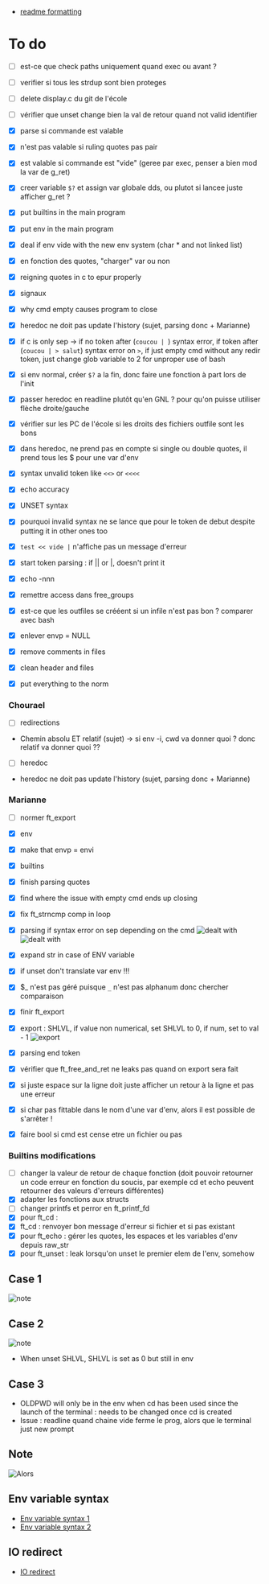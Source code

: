 * [readme formatting](https://docs.github.com/en/get-started/writing-on-github/getting-started-with-writing-and-formatting-on-github/basic-writing-and-formatting-syntax)

# To do

* [ ] est-ce que check paths uniquement quand exec ou avant ?
* [ ] verifier si tous les strdup sont bien proteges
* [ ] delete display.c du git de l'école
* [ ] vérifier que unset change bien la val de retour quand not valid identifier

* [x] parse si commande est valable
* [x] n'est pas valable si ruling quotes pas pair
* [x] est valable si commande est "vide" (geree par exec, penser a bien mod la var de g_ret)
* [x] creer variable ```$?``` et assign var globale dds, ou plutot si lancee juste afficher g_ret ?
* [x] put builtins in the main program
* [x] put env in the main program
* [x] deal if env vide with the new env system (char * and not linked list)
* [x] en fonction des quotes, "charger" var ou non
* [x] reigning quotes in c to epur properly
* [x] signaux
* [x] why cmd empty causes program to close
* [x] heredoc ne doit pas update l'history (sujet, parsing donc + Marianne)
* [x] if c is only sep -> if no token after (```coucou | ```) syntax error, if token after (```coucou | > salut```) syntax error on ```>```, if just empty cmd without any redir token, just change glob variable to 2 for unproper use of bash
* [x] si env normal, créer `$?` a la fin, donc faire une fonction à part lors de l'init
* [x] passer heredoc en readline plutôt qu'en GNL ? pour qu'on puisse utiliser flèche droite/gauche
* [x] vérifier sur les PC de l'école si les droits des fichiers outfile sont les bons
* [x] dans heredoc, ne prend pas en compte si single ou double quotes, il prend tous les $ pour une var d'env
* [x] syntax unvalid token like `<<>` or `<<<<`
* [x] echo accuracy
* [x] UNSET syntax
* [x] pourquoi invalid syntax ne se lance que pour le token de debut despite putting it in other ones too
* [x] `test << vide |` n'affiche pas un message d'erreur
* [x] start token parsing : if || or |, doesn't print it
* [x] echo -nnn
* [x] remettre access dans free_groups
* [x] est-ce que les outfiles se crééent si un infile n'est pas bon ? comparer avec bash
* [x] enlever envp = NULL
* [x] remove comments in files
* [x] clean header and files
* [x] put everything to the norm

### Chourael
* [ ] redirections
* Chemin absolu ET relatif (sujet) -> si env -i, cwd va donner quoi ? donc relatif va donner quoi ??
* [ ] heredoc
* heredoc ne doit pas update l'history (sujet, parsing donc + Marianne)

### Marianne
* [ ] normer ft_export

* [x] env
* [x] make that envp = envi
* [x] builtins
* [x] finish parsing quotes
* [x] find where the issue with empty cmd ends up closing
* [x] fix ft_strncmp comp in loop
* [x] parsing if syntax error on sep depending on the cmd
![dealt with](img_readme/1.png)
![dealt with](img_readme/2.png)
* [x] expand str in case of ENV variable
* [x] if unset don't translate var env !!!
* [x] $_ n'est pas géré puisque ```_``` n'est pas alphanum donc chercher comparaison
* [x] finir ft_export
* [x] export : SHLVL, if value non numerical, set SHLVL to 0, if num, set to val - 1
![export](img_readme/shlvl.png)
* [x] parsing end token
* [x] vérifier que ft_free_and_ret ne leaks pas quand on export sera fait
* [x] si juste espace sur la ligne doit juste afficher un retour à la ligne et pas une erreur
* [x] si char pas fittable dans le nom d'une var d'env, alors il est possible de s'arrêter !
* [x] faire bool si cmd est cense etre un fichier ou pas

### Builtins modifications
* [ ] changer la valeur de retour de chaque fonction (doit pouvoir retourner un code erreur en fonction du soucis, par exemple cd et echo peuvent retourner des valeurs d'erreurs différentes)
* [x] adapter les fonctions aux structs
* [ ] changer printfs et perror en ft_printf_fd
* [x] pour ft_cd :
* [x] ft_cd : renvoyer bon message d'erreur si fichier et si pas existant
* [x] pour ft_echo : gérer les quotes, les espaces et les variables d'env depuis raw_str
* [x] pour ft_unset : leak lorsqu'on unset le premier elem de l'env, somehow

## Case 1

![note](img_readme/env_variable.png)

## Case 2

![note](img_readme/SHLVL.png)
* When unset SHLVL, SHLVL is set as 0 but still in env

## Case 3
* OLDPWD will only be in the env when cd has been used since the launch of the terminal : needs to be changed once cd is created
* Issue : readline quand chaine vide ferme le prog, alors que le terminal just new prompt

## Note
![Alors](img_readme/msg_ret_token.png)

## Env variable syntax
* [Env variable syntax 1](https://stackoverflow.com/questions/2821043/allowed-characters-in-linux-environment-variable-names)
* [Env variable syntax 2](https://pubs.opengroup.org/onlinepubs/000095399/basedefs/xbd_chap08.html)
## IO redirect
* [IO redirect](https://tldp.org/LDP/abs/html/io-redirection.html)